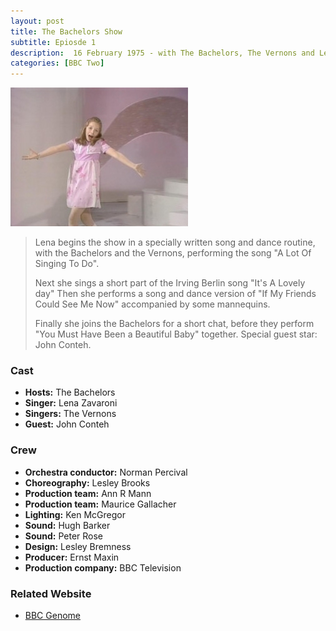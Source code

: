 ```yaml
---
layout: post
title: The Bachelors Show
subtitle: Epiosde 1
description:  16 February 1975 - with The Bachelors, The Vernons and Lena Zavaroni.
categories: [BBC Two]
---
```


![](/assets/images/BBC/The-Bachelors-Show-01.jpg)

> Lena begins the show in a specially written song and dance routine, with the Bachelors and the Vernons, performing the song &#34;A Lot Of Singing To Do&#34;.
>
> Next she sings a short part of the Irving Berlin song &#34;It's A Lovely day&#34; Then she performs a song and dance version of &#34;If My Friends Could See Me Now&#34; accompanied by some mannequins.
>
> Finally she joins the Bachelors for a short chat, before they perform &#34;You Must Have Been a Beautiful Baby&#34; together. Special guest star: John Conteh.

### Cast
* **Hosts:** The Bachelors
* **Singer:** Lena Zavaroni
* **Singers:** The Vernons
* **Guest:** John Conteh

### Crew
* **Orchestra conductor:** Norman Percival
* **Choreography:** Lesley Brooks
* **Production team:** Ann R Mann
* **Production team:** Maurice Gallacher
* **Lighting:** Ken McGregor
* **Sound:** Hugh Barker
* **Sound:** Peter Rose
* **Design:** Lesley Bremness
* **Producer:** Ernst Maxin
* **Production company:** BBC Television

### Related Website
* [BBC Genome](https://genome.ch.bbc.co.uk/d7becc28585a4f9d8831e38bd9700395)

